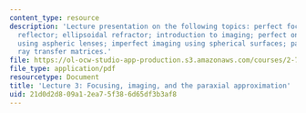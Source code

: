 ```yaml
---
content_type: resource
description: 'Lecture presentation on the following topics: perfect focusing; paraboloidal
  reflector; ellipsoidal refractor; introduction to imaging; perfect on-axis imaging
  using aspheric lenses; imperfect imaging using spherical surfaces; paraxial approximation;
  ray transfer matrices.'
file: https://ol-ocw-studio-app-production.s3.amazonaws.com/courses/2-71-optics-spring-2009/21d0d2d809a12ea75f386d65df3b3af8_MIT2_71S09_lec03.pdf
file_type: application/pdf
resourcetype: Document
title: 'Lecture 3: Focusing, imaging, and the paraxial approximation'
uid: 21d0d2d8-09a1-2ea7-5f38-6d65df3b3af8
---
```

